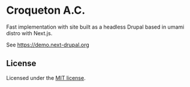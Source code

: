 # Croqueton A.C.

Fast implementation with site built as a headless Drupal based in umami distro with Next.js.

See https://demo.next-drupal.org

## License

Licensed under the [MIT license](https://github.com/chapter-three/next-drupal/blob/master/LICENSE).
